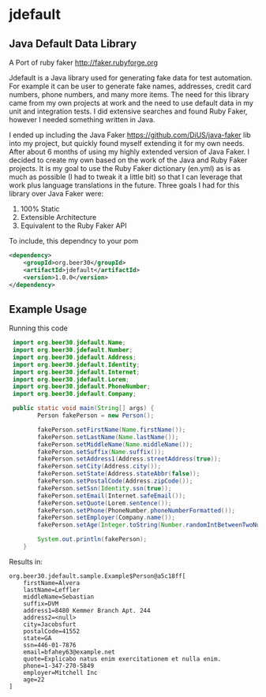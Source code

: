 jdefault
========

Java Default Data Library
-------------------------

A Port of ruby faker http://faker.rubyforge.org

Jdefault is a Java library used for generating fake data for test automation. For example it can be user to generate fake names,
addresses, credit card numbers, phone numbers, and many more items. The need for this library came from my own projects at work and
the need to use default data in my unit and integration tests. I did extensive searches and found Ruby Faker, however I needed something
written in Java.

I ended up including the Java Faker https://github.com/DiUS/java-faker lib into my project, but quickly found myself extending it
for my own needs. After about 6 months of using my highly extended version of Java Faker. I decided to create my own based on the work
of the Java and Ruby Faker projects. It is my goal to use the Ruby Faker dictionary (en.yml) as is as much as possible (I had to
tweak it a little bit) so that I can leverage that work plus language translations in the future. Three goals I had for this library
 over Java Faker were:

1. 100% Static
2. Extensible Architecture
3. Equivalent to the Ruby Faker API

To include, this dependncy to your pom
```xml
<dependency>
    <groupId>org.beer30</groupId>
    <artifactId>jdefault</artifactId>
    <version>1.0.0</version>
</dependency>
```

Example Usage
-------------

Running this code
```java
 import org.beer30.jdefault.Name;
 import org.beer30.jdefault.Number;
 import org.beer30.jdefault.Address;
 import org.beer30.jdefault.Identity;
 import org.beer30.jdefault.Internet;
 import org.beer30.jdefault.Lorem;
 import org.beer30.jdefault.PhoneNumber;
 import org.beer30.jdefault.Company;

 public static void main(String[] args) {
        Person fakePerson = new Person();

        fakePerson.setFirstName(Name.firstName());
        fakePerson.setLastName(Name.lastName());
        fakePerson.setMiddleName(Name.middleName());
        fakePerson.setSuffix(Name.suffix());
        fakePerson.setAddress1(Address.streetAddress(true));
        fakePerson.setCity(Address.city());
        fakePerson.setState(Address.stateAbbr(false));
        fakePerson.setPostalCode(Address.zipCode());
        fakePerson.setSsn(Identity.ssn(true));
        fakePerson.setEmail(Internet.safeEmail());
        fakePerson.setQuote(Lorem.sentence());
        fakePerson.setPhone(PhoneNumber.phoneNumberFormatted());
        fakePerson.setEmployer(Company.name());
        fakePerson.setAge(Integer.toString(Number.randomIntBetweenTwoNumbers(18,40)));

        System.out.println(fakePerson);
    }
```


Results in:

    org.beer30.jdefault.sample.Example$Person@a5c18ff[
        firstName=Alvera
        lastName=Leffler
        middleName=Sebastian
        suffix=DVM
        address1=8480 Kemmer Branch Apt. 244
        address2=<null>
        city=Jacobsfurt
        postalCode=41552
        state=GA
        ssn=446-01-7876
        email=bfahey63@example.net
        quote=Explicabo natus enim exercitationem et nulla enim.
        phone=1-347-270-5849
        employer=Mitchell Inc
        age=22
    ]



